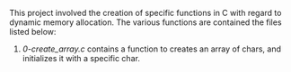 This project involved the creation of specific functions in C with regard to dynamic memory allocation. The various functions are contained the files listed below:

1. *0-create_array.c* contains a function to creates an array of chars, and initializes it with a specific char.
